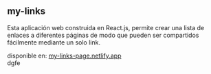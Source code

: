 ## my-links
Esta aplicación web construida en React.js, permite crear una lista de enlaces a diferentes páginas de modo que pueden ser compartidos fácilmente mediante un solo link.

disponible en: [my-links-page.netlify.app](my-links-page.netlify.app)        
dgfe
